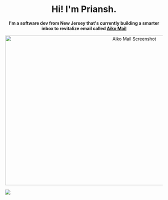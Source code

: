 <h1 align="center">Hi! I'm Priansh.</h1>

<p align="center"><b>I'm a software dev from New Jersey that's currently building a smarter inbox to revitalize email called <a href="https://helloaiko.com">Aiko Mail</a></b></p>

<p align="center">
  <img width="810" height="478/2" align="center" src="https://priansh.com/aikomail-screenshot.png" alt="Aiko Mail Screenshot">
</p>

![](https://a08theeng4.execute-api.us-east-1.amazonaws.com/default/github-tracker)
